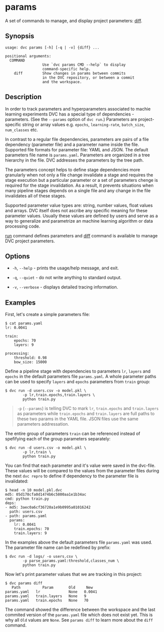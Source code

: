 # params

A set of commands to manage, and display project parameters:
[diff](/doc/command-reference/params/diff).

## Synopsis

```usage
usage: dvc params [-h] [-q | -v] {diff} ...

positional arguments:
  COMMAND
                 Use `dvc params CMD --help` to display
                 command-specific help.
    diff         Show changes in params between commits
                 in the DVC repository, or between a commit
                 and the workspace.
```

## Description

In order to track parameters and hyperparameters associated to machie learning
experiments DVC has a special type of <abbr>dependencies</abbr> - parameters.
(See the `--params` option of `dvc run`.) Parameters are project-specific string
or array values e.g. `epochs`, `learning-rate`, `batch_size`, `num_classes` etc.

In contrast to a regular file <abbr>dependencies</abbr>, parameters are pairs of
a file dependency (parameter file) and a parameter name inside the file.
Supported file formats for parameter file: YAML and JSON. The default parameters
file name is `params.yaml`. Parameters are organized in a tree hierarchy in the
file. DVC addresses the parameters by the tree path.

The parameters concept helps to define stage dependencies more granularly when
not only a file change invalidate a stage and requires the stage execution but a
particular parameter or a set of parameters chenge is required for the stage
invalidation. As a result, it prevents situations when many pipeline stages
depends on a single file and any change in the file invalidates all of these
stages.

Supported parameter value types are: string, number values, float values and
arrays. DVC itself does not ascribe any specific meaning for these parameter
values. Usually these values are defined by users and serve as a way to
generalize and parametrize an machine learning algorithm or data processing
code.

[run](/doc/command-reference/run) command defines parameters and
[diff](/doc/command-reference/params/diff) command is available to manage
<abbr>DVC project</abbr> parameters.

## Options

- `-h`, `--help` - prints the usage/help message, and exit.

- `-q`, `--quiet` - do not write anything to standard output.

- `-v`, `--verbose` - displays detailed tracing information.

## Examples

First, let's create a simple parameters file:

```dvc
$ cat params.yaml
lr: 0.0041

train:
    epochs: 70
    layers: 9

processing:
    threshold: 0.98
    bow_size: 15000
```

Define a pipeline stage with dependencies to parameters `lr`, `layers` and
`epochs` in the default parameters file `params.yaml`. A whole parameter paths
can be used to specify `layers` and `epochs` parameters from `train` group:

```dvc
$ dvc run -d users.csv -o model.pkl \
        -p lr,train.epochs,train.layers \
        python train.py
```

> `-p` (`--params`) is telling DVC to mark `lr`, `train.epochs` and
> `train.layers` as parameters while `train.epochs` and `train.layers` are full
> paths to these two params in the YAML file. JSON files use the same parameters
> addressation.

The entire group of parameters `train` can be referenced instead of spefifying
each of the group parameters separately:

```dvc
$ dvc run -d users.csv -o model.pkl \
        -p lr,train \
        python train.py
```

You can find that each parameter and it's value were saved in the dvc-file.
These values will be compared to the values from the parameter files during the
next `dvc repro` to define if dependency to the parameter file is invalidated:

```dvc
$ head -n 10 model.pkl.dvc
md5: 05d178cfa0d1474b6c5800aa1e1b34ac
cmd: python train.py
deps:
- md5: 3aec0a6cf36720a1e9b0995a01016242
  path: users.csv
- path: params.yaml
  params:
    lr: 0.0041
    train.epochs: 70
    train.layers: 9
```

In the examples above the default parameters file `params.yaml` was used. The
parameter file name can be redefined by prefix:

```dvc
$ dvc run -d logs/ -o users.csv \
        -p parse_params.yaml:threshold,classes_num \
        python train.py
```

Now let's print parameter values that we are tracking in this
<abbr>project</abbr>:

```dvc
$ dvc params diff
   Path          Param       Old     New
params.yaml   lr             None   0.0041
params.yaml   train.layers   None   9
params.yaml   train.epochs   None   70
```

The command showed the difference between the workspace and the last commited
version of the `params.yaml` file which does not exist yet. This is why all
`Old` values are `None`. See `params diff` to learn more about the `diff`
command.
